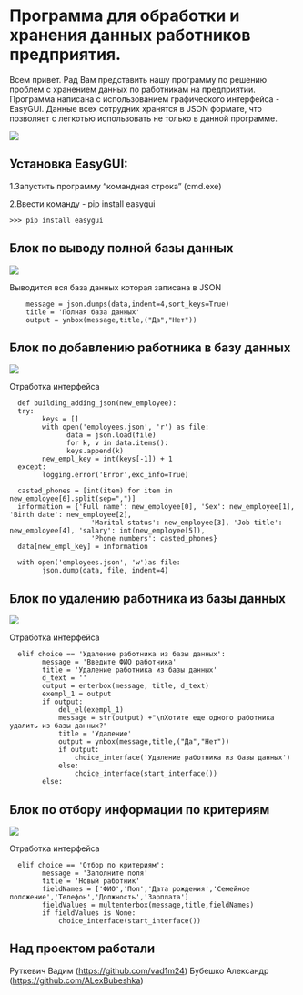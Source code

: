 Программа для обработки и хранения данных работников предприятия.
==================================
Всем привет. Рад Вам представить нашу программу по решению проблем с хранением данных по работникам на предприятии. Программа написана с использованием графического интерфейса - EasyGUI. Данные всех сотрудних хранятся в JSON формате, что позволяет с легкотью использовать не только в данной программе.

<a href="https://files.fm/f/4zb6bgpyp"><img src="https://files.fm/thumb_show.php?i=4zb6bgpyp"></a>

Установка EasyGUI:
-------------
1.Запустить программу “командная строка” (cmd.exe)

2.Ввести команду - pip install easygui

    >>> pip install easygui
    
Блок по выводу полной базы данных
---------------------------------

<a href="https://files.fm/f/s25z6hhk7"><img src="https://files.fm/thumb_show.php?i=s25z6hhk7"></a>

Выводится вся база данных которая записана в JSON

        message = json.dumps(data,indent=4,sort_keys=True)
        title = 'Полная база данных'
        output = ynbox(message,title,("Да","Нет"))


Блок по добавлению работника в базу данных
------------------------------------------

<a href="https://files.fm/f/39qx39tg4"><img src="https://files.fm/thumb_show.php?i=39qx39tg4"></a>

Отработка интерфейса

      def building_adding_json(new_employee):
      try:
            keys = []
            with open('employees.json', 'r') as file:
                  data = json.load(file)
                  for k, v in data.items():
                  keys.append(k)
            new_empl_key = int(keys[-1]) + 1
      except:
            logging.error('Error',exc_info=True)

      casted_phones = [int(item) for item in new_employee[6].split(sep=",")]
      information = {'Full name': new_employee[0], 'Sex': new_employee[1], 'Birth date': new_employee[2],
                        'Marital status': new_employee[3], 'Job title': new_employee[4], 'salary': int(new_employee[5]),
                        'Phone numbers': casted_phones}
      data[new_empl_key] = information

      with open('employees.json', 'w')as file:
            json.dump(data, file, indent=4)



Блок по удалению работника из базы данных
-----------------------------------------

<a href="https://files.fm/f/qry2szk33"><img src="https://files.fm/thumb_show.php?i=qry2szk33"></a>

Отработка интерфейса

      elif choice == 'Удаление работника из базы данных':
            message = 'Введите ФИО работника'
            title = 'Удаление работника из базы данных'
            d_text = ''
            output = enterbox(message, title, d_text)
            exempl_1 = output
            if output:
                del_el(exempl_1)
                message = str(output) +"\nХотите еще одного работника удалить из базы данных?"
                title = 'Удаление'
                output = ynbox(message,title,("Да","Нет"))
                if output:
                    choice_interface('Удаление работника из базы данных')
                else:
                    choice_interface(start_interface())
            else:


Блок по отбору информации по критериям
---------------------------------------

<a href="https://files.fm/f/argbs5ve2"><img src="https://files.fm/thumb_show.php?i=argbs5ve2"></a>

Отработка интерфейса

      elif choice == 'Отбор по критериям':
            message = 'Заполните поля'
            title = 'Новый работник'
            fieldNames = ['ФИО','Пол','Дата рождения','Семейное положение','Телефон','Должность','Зарплата']
            fieldValues = multenterbox(message,title,fieldNames)
            if fieldValues is None:
                choice_interface(start_interface())

Над проектом работали
---------------------------------------
Руткевич Вадим (https://github.com/vad1m24) Бубешко Александр (https://github.com/ALexBubeshka)